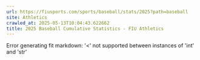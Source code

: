 ```yaml
---
url: https://fiusports.com/sports/baseball/stats/2025?path=baseball
site: Athletics
crawled_at: 2025-05-13T10:04:43.622662
title: 2025 Baseball Cumulative Statistics - FIU Athletics
---
```


Error generating fit markdown: '<' not supported between instances of 'int' and 'str'